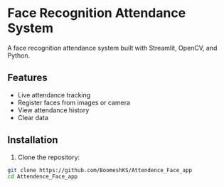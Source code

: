 # Face Recognition Attendance System

A face recognition attendance system built with Streamlit, OpenCV, and Python.

## Features

- Live attendance tracking
- Register faces from images or camera
- View attendance history
- Clear data

## Installation

1. Clone the repository:

```sh
git clone https://github.com/BoomeshKS/Attendence_Face_app
cd Attendence_Face_app
